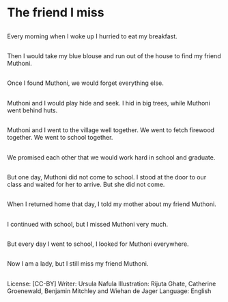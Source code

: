 # The friend I miss

##
Every morning when I
woke up I hurried to eat
my breakfast.

##
Then I would take my blue blouse and run out of the house
to find my friend Muthoni.

##
Once I found Muthoni,
we would forget
everything else.

##
Muthoni and I would play hide and seek.
I hid in big trees, while Muthoni went behind huts.

##
Muthoni and I went to the village well
together.
We went to fetch firewood together.
We went to school together.

##
We promised each other that we would work hard in school
and graduate.

##
But one day, Muthoni
did not come to school.
I stood at the door to
our class and waited for
her to arrive.
But she did not come.

##
When I returned home that day, I told my mother about my
friend Muthoni.

##
I continued with school,
but I missed Muthoni
very much.

##
But every day I went to
school, I looked for
Muthoni everywhere.

##
Now I am a lady, but I still miss my friend Muthoni.

##
License: [CC-BY]
Writer: Ursula Nafula
Illustration: Rijuta Ghate, Catherine Groenewald,
Benjamin Mitchley and Wiehan de Jager
Language: English
